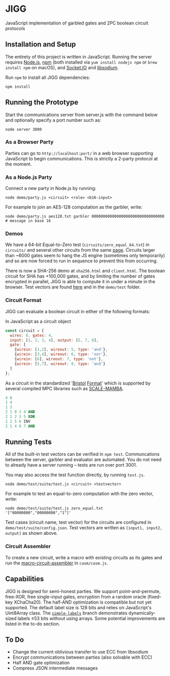 # JIGG
JavaScript implementation of garbled gates and 2PC boolean circuit protocols

## Installation and Setup

The entirety of this project is written in JavaScript.  Running the server requires [Node.js](https://nodejs.org/en/), [npm](https://www.npmjs.com/) (both installed via `yum install nodejs npm` or `brew install npm` on macOS), and [Socket.IO](https://socket.io/) and [libsodium](https://www.npmjs.com/package/libsodium).

Run `npm` to install all JIGG dependencies:
```shell
npm install
```

## Running the Prototype

Start the communications server from server.js with the command below and optionally specify a port number such as:
```shell
node server 3000
```

### As a Browser Party
Parties can go to `http://localhost:port/` in a web browser supporting JavaScript to begin communications.  This is strictly a 2-party protocol at the moment.

### As a Node.js Party
Connect a new party in Node.js by running:
```shell
node demo/party.js <circuit> <role> <b16-input>
```
For example to join an AES-128 computation as the garbler, write:
```shell
node demo/party.js aes128.txt garbler 00000000000000000000000000000000  # message in base 16
```

### Demos
We have a 64-bit Equal-to-Zero test (`circuits/zero_equal_64.txt`) in `circuits/` and several other circuits from the same [page](https://homes.esat.kuleuven.be/~nsmart/MPC/).  Circuits larger than ~6000 gates seem to hang the JS engine (sometimes only temporarily) and so are now forced to run in sequence to prevent this from occurring.

There is now a SHA-256 demo at `sha256.html` and `client.html`.
The boolean circuit for SHA has +100,000 gates, and by limiting the number of gates encrypted in parallel, JIGG is able to compute it in under a minute in the browser.  Test vectors are found [here](https://homes.esat.kuleuven.be/~nsmart/MPC/sha-256-test.txt) and in the `demo/test` folder.

### Circuit Format
JIGG can evaluate a boolean circuit in either of the following formats:

In JavaScript as a circuit object
```javascript
const circuit = {
  wires: 8, gates: 4,
  input: [1, 2, 3, 4], output: [5, 7, 8],
  gate: [
    {wirein: [1,2], wireout: 5, type: 'and'},
    {wirein: [3,4], wireout: 6, type: 'xor'},
    {wirein: [6], wireout: 7, type: 'not'},
    {wirein: [5,7], wireout: 8, type: 'and'}
  ]
};
```

As a circuit in the standardized '[Bristol](https://homes.esat.kuleuven.be/~nsmart/MPC/) [Format](https://homes.esat.kuleuven.be/~nsmart/MPC/old-circuits.html)' which is supported by several compiled MPC libraries such as [SCALE-MAMBA](https://homes.esat.kuleuven.be/~nsmart/SCALE/).
```ada
4 8
1 4
1 3
2 1 0 1 4 AND
2 1 2 3 5 XOR
1 1 5 6 INV
2 1 4 6 7 AND
```

## Running Tests

All of the built-in test vectors can be verified in `npm test`.  Communcations between the server, garbler and evaluator are automated.  You do not need to already have a server running – tests are run over port 3001.

You may also access the test function directly, by running `test.js`.
```shell
node demo/test/suite/test.js <circuit> <testvector>
```
For example to test an equal-to-zero computation with the zero vector, write:
```shell
node demo/test/suite/test.js zero_equal.txt '["00000000","00000000","1"]'
```

Test cases (circuit name, test vector) for the circuits are configured in `demo/test/suite/config.json`.  Test vectors are written as `[input1, input2, output]` as shown above.

### Circuit Assembler
To create a new circuit, write a macro with existing circuits as its gates and run the [macro-circuit-assembler](https://github.com/wyatt-howe/macro-circuit-assembler/tree/casm) in `casm/casm.js`.

## Capabilities

JIGG is designed for semi-honest parties.  We support point-and-permute, free-XOR, free single-input gates, encryption from a random oracle (fixed-key XChaCha20).  The half-AND optimization is compatible but not yet supported.  The default label size is 128 bits and relies on JavaScript's Uint8Array class.  The [`simple-labels`](https://github.com/wyatt-howe/jigg/tree/simple-labels) branch demonstrates dynamically-sized labels ≤53 bits without using arrays.  Some potential improvements are listed in the to-do section.

## To Do
- Change the current oblivious transfer to use ECC from libsodium
- Encrypt communications between parties (also solvable with ECC)
- Half AND gate optimization
- Compress JSON intermediate messages
